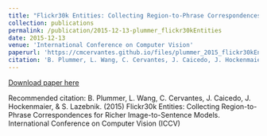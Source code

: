 ```yaml
---
title: "Flickr30k Entities: Collecting Region-to-Phrase Correspondences for Richer Image-to-Sentence Models"
collection: publications
permalink: /publication/2015-12-13-plummer_flickr30kEntities
date: 2015-12-13
venue: 'International Conference on Computer Vision'
paperurl: 'https://cmcervantes.github.io/files/plummer_2015_flickr30kEntities.pdf'
citation: 'B. Plummer, L. Wang, C. Cervantes, J. Caicedo, J. Hockenmaier, &amp; S. Lazebnik. (2015) Flickr30k Entities: Collecting Region-to-Phrase Correspondences for Richer Image-to-Sentence Models. International Conference on Computer Vision (ICCV)'
---
```


<a href='https://cmcervantes.github.io/files/plummer_2015_flickr30kEntities.pdf'>Download paper here</a>

Recommended citation: B. Plummer, L. Wang, C. Cervantes, J. Caicedo, J. Hockenmaier, & S. Lazebnik. (2015) Flickr30k Entities: Collecting Region-to-Phrase Correspondences for Richer Image-to-Sentence Models. International Conference on Computer Vision (ICCV)